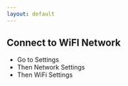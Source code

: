 ```yaml
---
layout: default
---
```

## Connect to WiFI Network
*   Go to Settings
*   Then Network Settings
*   Then WiFi Settings

